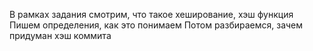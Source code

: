 В рамках задания смотрим, что такое хеширование, хэш функция
Пишем определения, как это понимаем
Потом разбираемся, зачем придуман хэш коммита